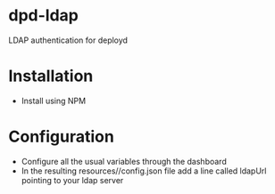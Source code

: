 dpd-ldap
========

LDAP authentication for deployd


Installation
============
- Install using NPM

Configuration
=============
- Configure all the usual variables through the dashboard
- In the resulting resources/<pathname>/config.json file add a line called ldapUrl pointing to your ldap server
